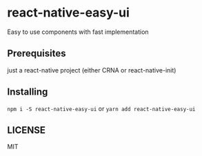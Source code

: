 # react-native-easy-ui  
 Easy to use components with fast implementation
## Prerequisites
 just a react-native project (either CRNA or react-native-init)
## Installing
`npm i -S react-native-easy-ui` or `yarn add react-native-easy-ui`
## LICENSE
 MIT